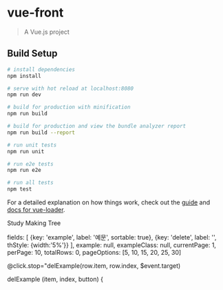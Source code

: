 # vue-front

> A Vue.js project

## Build Setup

``` bash
# install dependencies
npm install

# serve with hot reload at localhost:8080
npm run dev

# build for production with minification
npm run build

# build for production and view the bundle analyzer report
npm run build --report

# run unit tests
npm run unit

# run e2e tests
npm run e2e

# run all tests
npm test
```

For a detailed explanation on how things work, check out the [guide](http://vuejs-templates.github.io/webpack/) and [docs for vue-loader](http://vuejs.github.io/vue-loader).

Study Making Tree

fields: [         {key: 'example', label: '예문', sortable: true},         {key: 'delete', label: '', thStyle: {width:'5%'}}       ],       example: null,       exampleClass: null,       currentPage: 1,       perPage: 10,       totalRows: 0,       pageOptions: [5, 10, 15, 20, 25, 30]


@click.stop="delExample(row.item, row.index, $event.target)

delExample (item, index, button) {
